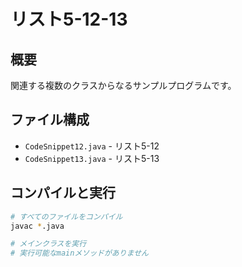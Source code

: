 # リスト5-12-13

## 概要
関連する複数のクラスからなるサンプルプログラムです。

## ファイル構成
- `CodeSnippet12.java` - リスト5-12
- `CodeSnippet13.java` - リスト5-13

## コンパイルと実行
```bash
# すべてのファイルをコンパイル
javac *.java

# メインクラスを実行
# 実行可能なmainメソッドがありません
```
